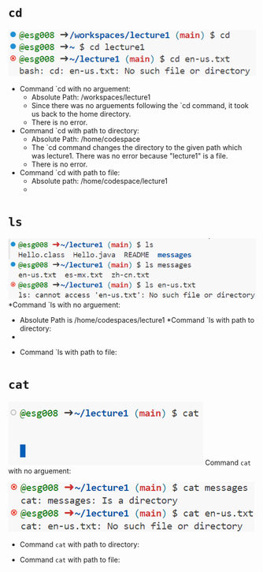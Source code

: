 # `cd` 
![](cd.png)
* Command `cd with no arguement:
  - Absolute Path: /workspaces/lecture1
  - Since there was no arguements following the `cd command, it took us back to the home directory.
  - There is no error.
* Command `cd with path to directory:
  - Absolute Path: /home/codespace
  - The `cd command changes the directory to the given path which was lecture1. There was no error because "lecture1" is a file.
  - There is no error.
* Command `cd with path to file:
  - Absolute path: /home/codespace/lecture1
  - 
    
# `ls` 
![](ls.png)
*Command `ls with no arguement:
  - Absolute Path is /home/codespaces/lecture1
*Command `ls with path to directory:
  - 
* Command `ls with path to file:

# `cat` 
![](caterror.png)
Command `cat` with no arguement:


![](cat.png)

* Command `cat` with path to directory:

* Command `cat` with path to file:

